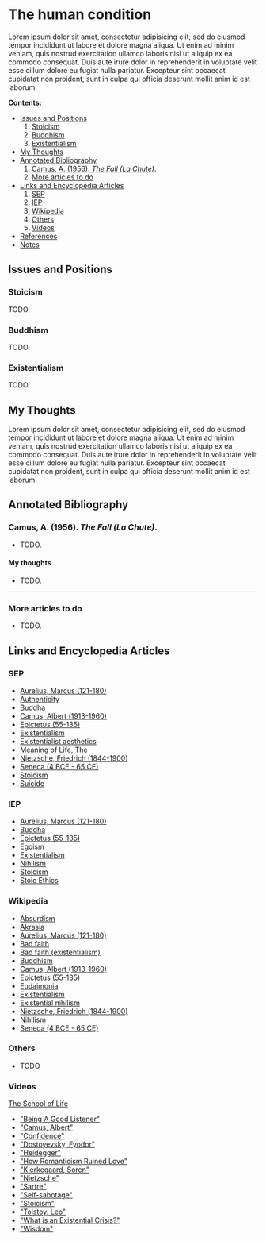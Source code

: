 The human condition
================================================================================

Lorem ipsum dolor sit amet, consectetur adipisicing elit, sed do eiusmod tempor
incididunt ut labore et dolore magna aliqua. Ut enim ad minim veniam, quis
nostrud exercitation ullamco laboris nisi ut aliquip ex ea commodo consequat.
Duis aute irure dolor in reprehenderit in voluptate velit esse cillum dolore
eu fugiat nulla pariatur. Excepteur sint occaecat cupidatat non proident,
sunt in culpa qui officia deserunt mollit anim id est laborum.


**Contents:**

-   [Issues and Positions](#issues-and-positions)
    1.  [Stoicism](#stoicism)
    1.  [Buddhism](#buddhism)
    1.  [Existentialism](#existentialism)
-   [My Thoughts](#my-thoughts)
-   [Annotated Bibliography](#annotated-bibliography)
    1.  [Camus, A. (1956). *The Fall (La Chute)*.](#camus-a.-1956.-the-fall-la-chute.)
    1.  [More articles to do](#more-articles-to-do)
-   [Links and Encyclopedia Articles](#links-and-encyclopedia-articles)
    1.  [SEP](#sep)
    1.  [IEP](#iep)
    1.  [Wikipedia](#wikipedia)
    1.  [Others](#others)
    1.  [Videos](#videos)
-   [References](#references)
-   [Notes](#fn1)


Issues and Positions
--------------------------------------------------------------------------------


### Stoicism

TODO.


### Buddhism

TODO.


### Existentialism

TODO.


My Thoughts
--------------------------------------------------------------------------------

Lorem ipsum dolor sit amet, consectetur adipisicing elit, sed do eiusmod tempor
incididunt ut labore et dolore magna aliqua. Ut enim ad minim veniam, quis
nostrud exercitation ullamco laboris nisi ut aliquip ex ea commodo consequat.
Duis aute irure dolor in reprehenderit in voluptate velit esse cillum dolore
eu fugiat nulla pariatur. Excepteur sint occaecat cupidatat non proident,
sunt in culpa qui officia deserunt mollit anim id est laborum.


Annotated Bibliography
--------------------------------------------------------------------------------

### Camus, A. (1956). *The Fall (La Chute)*.

-   TODO.

#### My thoughts

-   TODO.


--------------------------------------------------------------------------------

### More articles to do

-   TODO.


Links and Encyclopedia Articles
--------------------------------------------------------------------------------

### SEP

-   [Aurelius, Marcus (121-180)](http://plato.stanford.edu/entries/marcus-aurelius/)
-   [Authenticity](http://plato.stanford.edu/entries/authenticity/)
-   [Buddha](http://plato.stanford.edu/entries/buddha/)
-   [Camus, Albert (1913-1960)](http://plato.stanford.edu/entries/camus/)
-   [Epictetus (55-135)](http://plato.stanford.edu/entries/epictetus/)
-   [Existentialism](http://plato.stanford.edu/entries/existentialism/)
-   [Existentialist aesthetics](http://plato.stanford.edu/entries/aesthetics-existentialist/)
-   [Meaning of Life, The](http://plato.stanford.edu/entries/life-meaning/)
-   [Nietzsche, Friedrich (1844-1900)](http://plato.stanford.edu/entries/nietzsche/)
-   [Seneca (4 BCE - 65 CE)](http://plato.stanford.edu/entries/seneca/)
-   [Stoicism](http://plato.stanford.edu/entries/stoicism/)
-   [Suicide](http://plato.stanford.edu/entries/suicide/)

### IEP

-   [Aurelius, Marcus (121-180)](http://www.iep.utm.edu/marcus/)
-   [Buddha](http://www.iep.utm.edu/buddha/)
-   [Epictetus (55-135)](http://www.iep.utm.edu/epictetu/)
-   [Egoism](http://www.iep.utm.edu/egoism/)
-   [Existentialism](http://www.iep.utm.edu/existent/)
-   [Nihilism](http://www.iep.utm.edu/nihilism/)
-   [Stoicism](http://www.iep.utm.edu/stoicism/)
-   [Stoic Ethics](http://www.iep.utm.edu/stoiceth/)

### Wikipedia

-   [Absurdism](http://en.wikipedia.org/wiki/Absurdism)
-   [Akrasia](https://en.wikipedia.org/wiki/Akrasia)
-   [Aurelius, Marcus (121-180)](https://en.wikipedia.org/wiki/Marcus_Aurelius)
-   [Bad faith](https://en.wikipedia.org/wiki/Bad_faith)
-   [Bad faith (existentialism)](https://en.wikipedia.org/wiki/Bad_faith_(existentialism))
-   [Buddhism](https://en.wikipedia.org/wiki/Buddhism)
-   [Camus, Albert (1913-1960)](https://en.wikipedia.org/wiki/Albert_Camus)
-   [Epictetus (55-135)](https://en.wikipedia.org/wiki/Epictetus)
-   [Eudaimonia](https://en.wikipedia.org/wiki/Eudaimonia)
-   [Existentialism](http://en.wikipedia.org/wiki/Existentialism)
-   [Existential nihilism](http://en.wikipedia.org/wiki/Existential_nihilism)
-   [Nietzsche, Friedrich (1844-1900)](https://en.wikipedia.org/wiki/Friedrich_Nietzsche)
-   [Nihilism](http://en.wikipedia.org/wiki/Nihilism)
-   [Seneca (4 BCE - 65 CE)](https://en.wikipedia.org/wiki/Seneca_the_Younger)

### Others

-   TODO

### Videos

[The School of Life](https://www.youtube.com/user/schooloflifechannel)

-   ["Being A Good Listener"](https://www.youtube.com/watch?v=-BdbiZcNBXg)
-   ["Camus, Albert"](https://www.youtube.com/watch?v=jQOfbObFOCw)
-   ["Confidence"](https://www.youtube.com/watch?v=1D-vyjQIUDc)
-   ["Dostoyevsky, Fyodor"](https://www.youtube.com/watch?v=MMmSdxZpseY)
-   ["Heidegger"](https://www.youtube.com/watch?v=Br1sGrA7XTU)
-   ["How Romanticism Ruined Love"](https://www.youtube.com/watch?v=jltM5qYn25w)
-   ["Kierkegaard, Soren"](https://www.youtube.com/watch?v=D9JCwkx558o)
-   ["Nietzsche"](https://www.youtube.com/watch?v=wHWbZmg2hzU)
-   ["Sartre"](https://www.youtube.com/watch?v=3bQsZxDQgzU)
-   ["Self-sabotage"](https://www.youtube.com/watch?v=ni-Gqp9-Has)
-   ["Stoicism"](https://www.youtube.com/watch?v=yu7n0XzqtfA)
-   ["Tolstoy, Leo"](https://www.youtube.com/watch?v=Lr6DYLBkyG0)
-   ["What is an Existential Crisis?"](https://www.youtube.com/watch?v=aEzMwNBjkAU)
-   ["Wisdom"](https://www.youtube.com/watch?v=ox8XlcUppbo)

